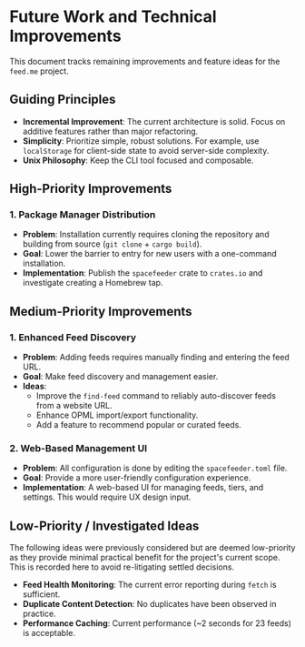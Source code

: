 # Future Work and Technical Improvements

This document tracks remaining improvements and feature ideas for the `feed.me` project.

## Guiding Principles

- **Incremental Improvement**: The current architecture is solid. Focus on additive features rather than major refactoring.
- **Simplicity**: Prioritize simple, robust solutions. For example, use `localStorage` for client-side state to avoid server-side complexity.
- **Unix Philosophy**: Keep the CLI tool focused and composable.

## High-Priority Improvements

### 1. Package Manager Distribution
- **Problem**: Installation currently requires cloning the repository and building from source (`git clone` + `cargo build`).
- **Goal**: Lower the barrier to entry for new users with a one-command installation.
- **Implementation**: Publish the `spacefeeder` crate to `crates.io` and investigate creating a Homebrew tap.

## Medium-Priority Improvements

### 1. Enhanced Feed Discovery
- **Problem**: Adding feeds requires manually finding and entering the feed URL.
- **Goal**: Make feed discovery and management easier.
- **Ideas**:
    - Improve the `find-feed` command to reliably auto-discover feeds from a website URL.
    - Enhance OPML import/export functionality.
    - Add a feature to recommend popular or curated feeds.

### 2. Web-Based Management UI
- **Problem**: All configuration is done by editing the `spacefeeder.toml` file.
- **Goal**: Provide a more user-friendly configuration experience.
- **Implementation**: A web-based UI for managing feeds, tiers, and settings. This would require UX design input.

## Low-Priority / Investigated Ideas

The following ideas were previously considered but are deemed low-priority as they provide minimal practical benefit for the project's current scope. This is recorded here to avoid re-litigating settled decisions.

- **Feed Health Monitoring**: The current error reporting during `fetch` is sufficient.
- **Duplicate Content Detection**: No duplicates have been observed in practice.
- **Performance Caching**: Current performance (~2 seconds for 23 feeds) is acceptable.

